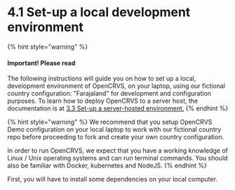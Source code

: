 # 4.1 Set-up a local development environment

{% hint style="warning" %}
#### Important! Please read

The following instructions will guide you on how to set up a local, development environment of OpenCRVS, on your laptop, using our fictional country configuration: "Farajaland" for development and configuration purposes. To learn how to deploy OpenCRVS to a server host, the documentation is at [3.3 Set-up a server-hosted environment.](../../../../v1.8.0/setup/3.-installation/3.3-set-up-a-server-hosted-environment)
{% endhint %}

{% hint style="warning" %}
We recommend that you setup OpenCRVS Demo configuration on your local laptop to work with our fictional country repo before proceeding to fork and create your own country configuration.

In order to run OpenCRVS, we expect that you have a working knowledge of Linux / Unix operating systems and can run terminal commands. You should also be familiar with Docker, kubernetes and NodeJS.
{% endhint %}

First, you will have to install some dependencies on your local computer.
